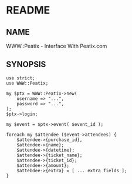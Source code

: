 # README

## NAME

WWW::Peatix - Interface With Peatix.com

## SYNOPSIS

    use strict;
    use WWW::Peatix;

    my $ptx = WWW::Peatix->new(
        username => "...",
        password => "...",
    );
    $ptx->login;

    my $event = $ptx->event( $event_id );

    foreach my $attendee ($event->attendees) {
        $attendee->{purchase_id},
        $attendee->{name};
        $attendee->{datetime};
        $attendee->{ticket_name};
        $attendee->{ticket_id};
        $attendee->{amount};
        $attebdee->{extra} = [ ... extra fields ];
    }
